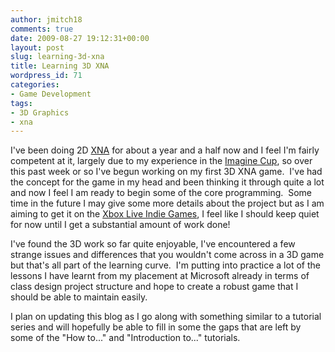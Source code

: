 ```yaml
---
author: jmitch18
comments: true
date: 2009-08-27 19:12:31+00:00
layout: post
slug: learning-3d-xna
title: Learning 3D XNA
wordpress_id: 71
categories:
- Game Development
tags:
- 3D Graphics
- xna
---
```


I've been doing 2D [XNA](http://www.xna.com/) for about a year and a half now and I feel I'm fairly competent at it, largely due to my experience in the [Imagine Cup](http://imaginecup.com/), so over this past week or so I've begun working on my first 3D XNA game.  I've had the concept for the game in my head and been thinking it through quite a lot and now I feel I am ready to begin some of the core programming.  Some time in the future I may give some more details about the project but as I am aiming to get it on the [Xbox Live Indie Games](http://www.xbox.com/en-US/games/community/default.htm), I feel like I should keep quiet for now until I get a substantial amount of work done!

I've found the 3D work so far quite enjoyable, I've encountered a few strange issues and differences that you wouldn't come across in a 3D game but that's all part of the learning curve.  I'm putting into practice a lot of the lessons I have learnt from my placement at Microsoft already in terms of class design project structure and hope to create a robust game that I should be able to maintain easily.

I plan on updating this blog as I go along with something similar to a tutorial series and will hopefully be able to fill in some the gaps that are left by some of the "How to..." and "Introduction to..." tutorials.
